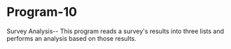 # Program-10
Survey Analysis--
This program reads a survey's results into three lists and
performs an analysis based on those results.
